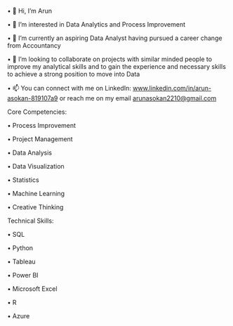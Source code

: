•	👋 Hi, I’m Arun

•	👀 I’m interested in Data Analytics and Process Improvement

•	🌱 I’m currently an aspiring Data Analyst having pursued a career change from Accountancy 

•	💞️ I’m looking to collaborate on projects with similar minded people to improve my analytical skills and to gain the experience and necessary skills to achieve a strong position to move into Data

•	📫 You can connect with me on LinkedIn: www.linkedin.com/in/arun-asokan-819107a9 or reach me on my email arunasokan2210@gmail.com

Core Competencies:

•	Process Improvement

•	Project Management

•	Data Analysis

•	Data Visualization

•	Statistics

•	Machine Learning

•	Creative Thinking

Technical Skills:

•	SQL

•	Python

•	Tableau

•	Power BI

•	Microsoft Excel

•	R

•	Azure

